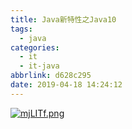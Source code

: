 ```yaml
---
title: Java新特性之Java10
tags:
  - java
categories:
  - it
  - it-java
abbrlink: d628c295
date: 2019-04-18 14:24:12
---
```


[![mjLITf.png](https://s2.ax1x.com/2019/08/30/mjLITf.png)](https://imgchr.com/i/mjLITf)
<!--more--> 
